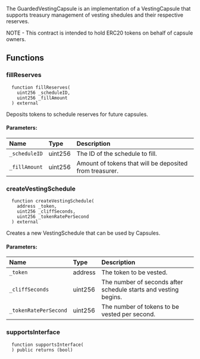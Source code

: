 
The GuardedVestingCapsule is an implementation of a VestingCapsule that supports
treasury management of vesting shedules and their respective reserves.

NOTE - This contract is intended to hold ERC20 tokens on behalf of capsule owners.

## Functions
### fillReserves
```solidity
  function fillReserves(
    uint256 _scheduleID,
    uint256 _fillAmount
  ) external
```

Deposits tokens to schedule reserves for future capsules.

#### Parameters:
| Name | Type | Description                                                          |
| :--- | :--- | :------------------------------------------------------------------- |
|`_scheduleID` | uint256 | The ID of the schedule to fill.
|`_fillAmount` | uint256 | Amount of tokens that will be deposited from treasurer.

### createVestingSchedule
```solidity
  function createVestingSchedule(
    address _token,
    uint256 _cliffSeconds,
    uint256 _tokenRatePerSecond
  ) external
```

Creates a new VestingSchedule that can be used by Capsules.

#### Parameters:
| Name | Type | Description                                                          |
| :--- | :--- | :------------------------------------------------------------------- |
|`_token` | address | The token to be vested.
|`_cliffSeconds` | uint256 | The number of seconds after schedule starts and vesting begins.
|`_tokenRatePerSecond` | uint256 | The number of tokens to be vested per second.

### supportsInterface
```solidity
  function supportsInterface(
  ) public returns (bool)
```




